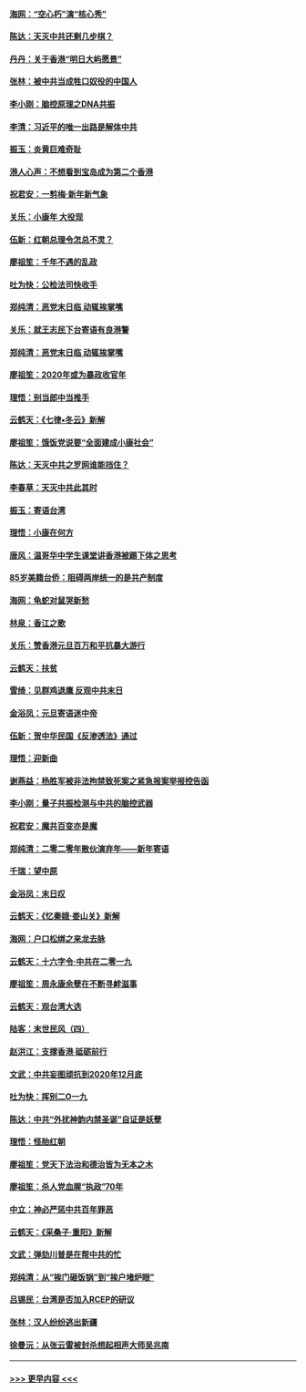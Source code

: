 #### [海网：“空心朽”演“核心秀”](../pages/nsc993/n11783874.md?t=01112122) 
#### [陈达：天灭中共还剩几步棋？](../pages/nsc993/n11783719.md?t=01112122) 
#### [丹丹：关于香港“明日大屿愿景”](../pages/nsc993/n11783273.md?t=01112122) 
#### [张林：被中共当成牲口奴役的中国人](../pages/nsc993/n11782397.md?t=01112122) 
#### [李小刚：脑控原理之DNA共振](../pages/nsc993/n11780962.md?t=01112122) 
#### [李清：习近平的唯一出路是解体中共](../pages/nsc993/n11780866.md?t=01112122) 
#### [振玉：炎黄巨难奇耻](../pages/nsc993/n11779632.md?t=01112122) 
#### [港人心声：不想看到宝岛成为第二个香港](../pages/nsc993/n11778817.md?t=01112122) 
#### [祝君安：一剪梅‧新年新气象](../pages/nsc993/n11776340.md?t=01112122) 
#### [关乐：小康年 大役现](../pages/nsc993/n11774213.md?t=01112122) 
#### [伍新：红朝总理令怎总不灵？](../pages/nsc993/n11770813.md?t=01112122) 
#### [廖祖笙：千年不遇的乱政](../pages/nsc993/n11770373.md?t=01112122) 
#### [吐为快：公检法司快收手](../pages/nsc993/n11770359.md?t=01112122) 
#### [郑纯清：恶党末日临 动辄挨掌嘴](../pages/nsc993/n11769912.md?t=01112122) 
#### [关乐：就王志民下台寄语有良港警](../pages/nsc993/n11769903.md?t=01112122) 
#### [郑纯清：恶党末日临 动辄挨掌嘴](../pages/nsc993/n11769356.md?t=01112122) 
#### [廖祖笙：2020年或为暴政收官年](../pages/nsc993/n11768216.md?t=01112122) 
#### [理悟：别当郎中当推手](../pages/nsc993/n11768243.md?t=01112122) 
#### [云鹤天：《七律▪冬云》新解](../pages/nsc993/n11768204.md?t=01112122) 
#### [廖祖笙：饿饭党说要“全面建成小康社会”](../pages/nsc993/n11767482.md?t=01112122) 
#### [陈达：天灭中共之罗网谁能挡住？](../pages/nsc993/n11767465.md?t=01112122) 
#### [李春草：天灭中共此其时](../pages/nsc993/n11767452.md?t=01112122) 
#### [振玉：寄语台湾](../pages/nsc993/n11767432.md?t=01112122) 
#### [理悟：小康在何方](../pages/nsc993/n11767394.md?t=01112122) 
#### [唐风：温哥华中学生课堂讲香港被踢下体之思考](../pages/nsc993/n11766848.md?t=01112122) 
#### [85岁美籍台侨：阻碍两岸统一的是共产制度](../pages/nsc993/n11765043.md?t=01112122) 
#### [海网：龟蛇对鼠哭新愁](../pages/nsc993/n11764895.md?t=01112122) 
#### [林泉：香江之歌](../pages/nsc993/n11764415.md?t=01112122) 
#### [关乐：赞香港元旦百万和平抗暴大游行](../pages/nsc993/n11764382.md?t=01112122) 
#### [云鹤天：扶贫](../pages/nsc993/n11764245.md?t=01112122) 
#### [雪绮：见群鸡退鹰  反观中共末日](../pages/nsc993/n11762112.md?t=01112122) 
#### [金浴凤：元旦寄语迷中帝](../pages/nsc993/n11761788.md?t=01112122) 
#### [伍新：贺中华民国《反渗透法》通过](../pages/nsc993/n11761994.md?t=01112122) 
#### [理悟：迎新曲](../pages/nsc993/n11761152.md?t=01112122) 
#### [谢燕益：杨胜军被非法拘禁致死案之紧急报案举报控告函](../pages/nsc993/n11756134.md?t=01112122) 
#### [李小刚：量子共振检测与中共的脑控武器](../pages/nsc993/n11754518.md?t=01112122) 
#### [祝君安：魔共百变亦是魔](../pages/nsc993/n11754469.md?t=01112122) 
#### [郑纯清：二零二零年散伙演弃年——新年寄语](../pages/nsc993/n11754195.md?t=01112122) 
#### [千瑞：望中原](../pages/nsc993/n11754159.md?t=01112122) 
#### [金浴凤：末日叹](../pages/nsc993/n11752359.md?t=01112122) 
#### [云鹤天：《忆秦娥‧娄山关》新解](../pages/nsc993/n11752348.md?t=01112122) 
#### [海网：户口松绑之来龙去脉](../pages/nsc993/n11752328.md?t=01112122) 
#### [云鹤天：十六字令‧中共在二零一九](../pages/nsc993/n11752305.md?t=01112122) 
#### [廖祖笙：周永康余孽在不断寻衅滋事](../pages/nsc993/n11751013.md?t=01112122) 
#### [云鹤天：观台湾大选](../pages/nsc993/n11751007.md?t=01112122) 
#### [陆客：末世民风（四）](../pages/nsc993/n11749203.md?t=01112122) 
#### [赵洪江：支撑香港 砥砺前行](../pages/nsc993/n11748482.md?t=01112122) 
#### [文武：中共妄图顽抗到2020年12月底](../pages/nsc993/n11748446.md?t=01112122) 
#### [吐为快：挥别二O一九](../pages/nsc993/n11748411.md?t=01112122) 
#### [陈达：中共“外扰神韵内禁圣诞”自证是妖孽](../pages/nsc993/n11748226.md?t=01112122) 
#### [理悟：怪胎红朝](../pages/nsc993/n11748206.md?t=01112122) 
#### [廖祖笙：党天下法治和德治皆为无本之木](../pages/nsc993/n11748135.md?t=01112122) 
#### [廖祖笙：杀人党血腥“执政”70年](../pages/nsc993/n11745144.md?t=01112122) 
#### [中立：神必严惩中共百年罪恶](../pages/nsc993/n11744970.md?t=01112122) 
#### [云鹤天：《采桑子‧重阳》新解](../pages/nsc993/n11744948.md?t=01112122) 
#### [文武：弹劾川普是在帮中共的忙](../pages/nsc993/n11744758.md?t=01112122) 
#### [郑纯清：从“挨门砸饭锅”到“挨户堵炉眼”](../pages/nsc993/n11744745.md?t=01112122) 
#### [吕锡民：台湾是否加入RCEP的研议](../pages/nsc993/n11744701.md?t=01112122) 
#### [张林：汉人纷纷逃出新疆](../pages/nsc993/n11743530.md?t=01112122) 
#### [徐曼沅：从张云雷被封杀想起相声大师吴兆南](../pages/nsc993/n11741816.md?t=01112122) 

----
#### [ >>> 更早内容 <<< ](../indexes/nsc993-earlier.md)
